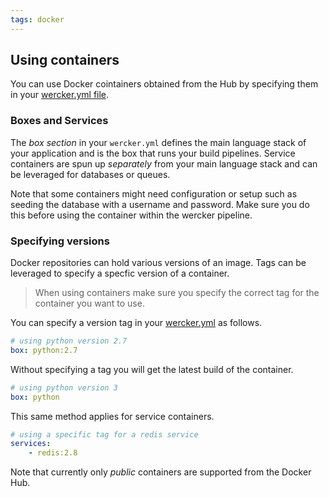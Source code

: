 ```yaml
---
tags: docker
---
```


## Using containers

You can use Docker cointainers obtained from the Hub by specifying them
in your [wercker.yml file](/docs/wercker-yml/build-section.html).

### Boxes and Services

The *box section* in your `wercker.yml` defines the main language stack
of your application and is the box that runs your build pipelines.
Service containers are spun up *separately* from your main language stack
and can be leveraged for databases or queues.

Note that some containers might need configuration or setup such as
seeding the database with a username and password. Make sure you do this
before using the container within the wercker pipeline.

### Specifying versions

Docker repositories can hold various versions of an image. Tags can be leveraged to specify a specfic version of a container.

> When using containers make sure you specify the correct tag for the
container you want to use.

You can specify a version tag in your
[wercker.yml](/learn/wercker-yml/01_introduction.html) as follows.

```yaml
# using python version 2.7
box: python:2.7
```

Without specifying a tag you will get the latest build of the container.

```yaml
# using python version 3
box: python
```

This same method applies for service containers.

```yaml
# using a specific tag for a redis service
services:
    - redis:2.8
```

Note that currently only *public* containers are supported from the
Docker Hub.
